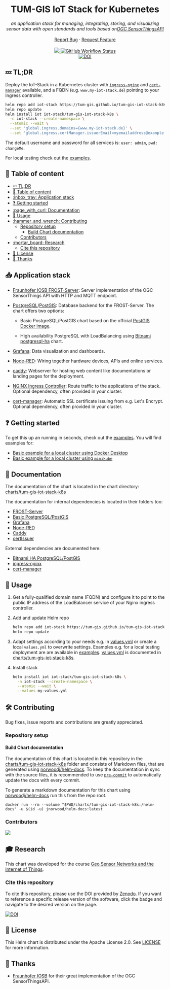 <h1 align="center">TUM-GIS IoT Stack for Kubernetes</h1>

<p align="center">
  <em>an application stack for managing, integrating, storing,
  and visualizing sensor data with open standards and tools based on<a title="Open Geospatial Consortium Homepage" href="https://www.ogc.org/standards/sensorthings">OGC SensorThingsAPI</a>
  </em>
  <br />
  <br />
  <a href="https://github.com/tum-gis/tum-gis-iot-stack-k8s/issues">Report Bug</a>
  ·
  <a href="https://github.com/tum-gis/tum-gis-iot-stack-k8s/issues">Request Feature</a>
  <br />
  <br />
  <a href="https://github.com/tum-gis/tum-gis-iot-stack-k8s/releases" title="Latest release">
    <img src="https://img.shields.io/github/v/release/tum-gis/tum-gis-iot-stack-k8s?sort=semver">
  </a>
    <a href="https://github.com/tum-gis/tum-gis-iot-stack-k8s/blob/main/CHANGELOG.md">
    <img alt="GitHub Workflow Status" src="https://img.shields.io/github/actions/workflow/status/tum-gis/tum-gis-iot-stack-k8s/chart-releaser.yml?label=Helm%20release&logo=helm">
  </a>
  <br />
  <a href="https://doi.org/10.5281/zenodo.7759805">
    <img src="https://zenodo.org/badge/DOI/10.5281/zenodo.7759805.svg" alt="DOI" />
  </a>
</p>

## :zzz: TL;DR

Deploy the IoT-Stack in a Kubernetes cluster with
[`ingress-nginx`](https://kubernetes.github.io/ingress-nginx) and
[`cert-manager`](https://cert-manager.io/) available,
and a FQDN (e.g. `www.my-iot-stack.de`) pointing to your Ingress controller.

```bash
helm repo add iot-stack https://tum-gis.github.io/tum-gis-iot-stack-k8s
helm repo update
helm install iot iot-stack/tum-gis-iot-stack-k8s \
  -n iot-stack --create-namespace \
  --atomic --wait \
  --set 'global.ingress.domains={www.my-iot-stack.de}' \
  --set 'global.ingress.certManager.issuerEmail=myemailaddress@example.de'
```

The default username and password for all services is: `user: admin`, `pwd: changeMe`.

For local testing check out the [examples](examples).

## :book: Table of content

- [:zzz: TL;DR](#zzz-tldr)
- [:book: Table of content](#book-table-of-content)
- [:inbox\_tray: Application stack](#inbox_tray-application-stack)
- [:question: Getting started](#question-getting-started)
- [:page\_with\_curl: Documentation](#page_with_curl-documentation)
- [:rocket: Usage](#rocket-usage)
- [:hammer\_and\_wrench: Contributing](#hammer_and_wrench-contributing)
  - [Repository setup](#repository-setup)
    - [Build Chart documentation](#build-chart-documentation)
  - [Contributors](#contributors)
- [:mortar\_board: Research](#mortar_board-research)
  - [Cite this repository](#cite-this-repository)
- [:memo: License](#memo-license)
- [:handshake: Thanks](#handshake-thanks)

## :inbox_tray: Application stack

- [Fraunhofer IOSB FROST-Server](https://github.com/FraunhoferIOSB/FROST-Server):
  Server implementation of the OGC SensorThings API with HTTP and MQTT endpoint.

- [PostgreSQL](https://www.postgresql.org/)/[PostGIS](https://postgis.net/):
  Database backend for the FROST-Server. The chart offers two options:

  - Basic PostgreSQL/PostGIS chart based on the official
    [PostGIS Docker image](https://registry.hub.docker.com/r/postgis/postgis/).

  - High availability PostgreSQL with LoadBalancing using
    [Bitnami postgresql-ha](https://artifacthub.io/packages/helm/bitnami/postgresql-ha) chart.

- [Grafana](https://grafana.com/):
  Data visualization and dashboards.

- [Node-RED](https://nodered.org/):
  Wiring together hardware devices, APIs and online services.

- [caddy](https://caddyserver.com/):
  Webserver for hosting web content like documentations or landing pages for the deployment.

- [NGINX Ingress Controller](https://docs.nginx.com/nginx-ingress-controller/):
  Route traffic to the applications of the stack.
  Optional dependency, often provided in your cluster.

- [cert-manager](https://cert-manager.io/docs/):
  Automatic SSL certificate issuing from e.g. Let's Encrypt.
  Optional dependency, often provided in your cluster.

## :question: Getting started

To get this up an running in seconds, check out the [examples](examples). You will find examples for:

- [Basic example for a local cluster using Docker Desktop](examples/docker-desktop/)
- [Basic example for a local cluster using `minikube`](examples/minikube/)

## :page_with_curl: Documentation

The documentation of the chart is located in the chart directory:
[charts/tum-gis-iot-stack-k8s](charts/tum-gis-iot-stack-k8s)

The documentation for internal dependencies is located in their folders too:

- [FROST-Server](charts/tum-gis-iot-stack-k8s/charts/frostweb)
- [Basic PostgreSQL/PostGIS](charts/tum-gis-iot-stack-k8s/charts/frostdb)
- [Grafana](charts/tum-gis-iot-stack-k8s/charts/grafana)
- [Node-RED](charts/tum-gis-iot-stack-k8s/charts/nodered)
- [Caddy](charts/tum-gis-iot-stack-k8s/charts/caddy)
- [certIssuer](charts/tum-gis-iot-stack-k8s/charts/certIssuer)

External dependencies are documented here:

- [Bitnami HA PostgreSQL/PostGIS](https://artifacthub.io/packages/helm/bitnami/postgresql-ha)
- [ingress-nginx](https://kubernetes.github.io/ingress-nginx/)
- [cert-manager](https://cert-manager.io/docs/)

## :rocket: Usage

1. Get a fully-qualified domain name (FQDN) and configure it to point to
   the public IP address of the LoadBalancer service of your Nginx
   ingress controller.

2. Add and update Helm repo

   ```bash
   helm repo add iot-stack https://tum-gis.github.io/tum-gis-iot-stack-k8s
   helm repo update
   ```

3. Adapt settings according to your needs e.g. in [values.yml](charts/tum-gis-iot-stack-k8s/values.yaml)
   or create a local `values.yml` to overwrite settings.
   Examples e.g. for a local testing deployment are are available in
   [examples](examples).
   [values.yml](charts/tum-gis-iot-stack-k8s/values.yaml) is documented in [charts/tum-gis-iot-stack-k8s](charts/tum-gis-iot-stack-k8s).

4. Install stack

   ```bash
   helm install iot iot-stack/tum-gis-iot-stack-k8s \
     -n iot-stack --create-namespace \
     --atomic --wait \
     --values my-values.yml
   ```

## :hammer_and_wrench: Contributing

Bug fixes, issue reports and contributions are greatly appreciated.

### Repository setup

#### Build Chart documentation

The documentation of this chart is located in this repository in the
[charts/tum-gis-iot-stack-k8s](charts/tum-gis-iot-stack-k8s) folder and consists of Markdown files,
that are generated using
[norwoodj/helm-docs](https://github.com/norwoodj/helm-docs).
To keep the documentation in sync with the source files, it is recommended
to use [`pre-commit`](https://github.com/pre-commit/pre-commit) to automatically
update the docs with every commit.

To generate a markdown documentation for this chart
using [norwoodj/helm-docs](https://github.com/norwoodj/helm-docs)
run this from the repo root.

```shell
docker run --rm --volume "$PWD/charts/tum-gis-iot-stack-k8s:/helm-docs" -u $(id -u) jnorwood/helm-docs:latest
```

### Contributors

<a href="https://github.com/tum-gis/tum-gis-iot-stack-k8s/graphs/contributors">
  <img src="https://contrib.rocks/image?repo=tum-gis/tum-gis-iot-stack-k8s" />
</a>

## :mortar_board: Research

This chart was developed for the course
[Geo Sensor Networks and the Internet of Things](https://wiki.tum.de/display/geosensorweb).

### Cite this repository

To cite this repository, please use the DOI provided by [Zenodo](https://zenodo.org).
If you want to reference a specific release version of the software, click the badge
and navigate to the desired version on the page.

[![DOI](https://zenodo.org/badge/DOI/10.5281/zenodo.7759805.svg)](https://doi.org/10.5281/zenodo.7759805)

## :memo: License

This Helm chart is distributed under the Apache License 2.0. See [LICENSE](LICENSE) for more information.

## :handshake: Thanks

- [Fraunhofer IOSB](https://www.iosb.fraunhofer.de/de/projekte-produkte/frostserver.html) for their great implementation of the OGC SensorThingsAPI.
